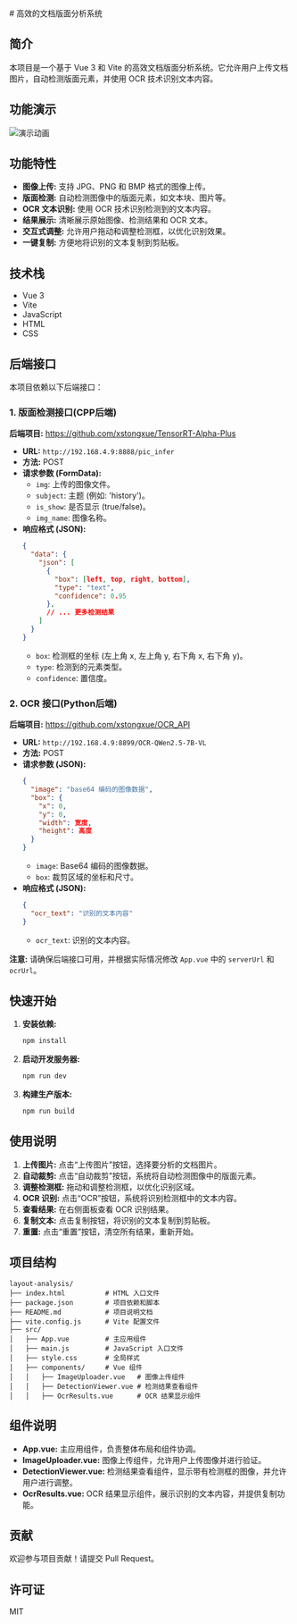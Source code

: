 <file path="README.md">
# 高效的文档版面分析系统

## 简介

本项目是一个基于 Vue 3 和 Vite 的高效文档版面分析系统。它允许用户上传文档图片，自动检测版面元素，并使用 OCR 技术识别文本内容。

## 功能演示

![演示动画](/show.gif)

## 功能特性

- **图像上传:** 支持 JPG、PNG 和 BMP 格式的图像上传。
- **版面检测:** 自动检测图像中的版面元素，如文本块、图片等。
- **OCR 文本识别:** 使用 OCR 技术识别检测到的文本内容。
- **结果展示:** 清晰展示原始图像、检测结果和 OCR 文本。
- **交互式调整:** 允许用户拖动和调整检测框，以优化识别效果。
- **一键复制:** 方便地将识别的文本复制到剪贴板。

## 技术栈

- Vue 3
- Vite
- JavaScript
- HTML
- CSS

## 后端接口

本项目依赖以下后端接口：

### 1. 版面检测接口(CPP后端)
**后端项目:** https://github.com/xstongxue/TensorRT-Alpha-Plus 
- **URL:** `http://192.168.4.9:8888/pic_infer`
- **方法:** POST
- **请求参数 (FormData):**
    - `img`:  上传的图像文件。
    - `subject`:  主题 (例如: 'history')。
    - `is_show`:  是否显示 (true/false)。
    - `img_name`:  图像名称。
- **响应格式 (JSON):**
    ```json
    {
      "data": {
        "json": [
          {
            "box": [left, top, right, bottom],
            "type": "text",
            "confidence": 0.95
          },
          // ... 更多检测结果
        ]
      }
    }
    ```
    - `box`:  检测框的坐标 (左上角 x, 左上角 y, 右下角 x, 右下角 y)。
    - `type`:  检测到的元素类型。
    - `confidence`:  置信度。

### 2. OCR 接口(Python后端)
**后端项目:** https://github.com/xstongxue/OCR_API
- **URL:** `http://192.168.4.9:8899/OCR-QWen2.5-7B-VL`
- **方法:** POST
- **请求参数 (JSON):**
    ```json
    {
      "image": "base64 编码的图像数据",
      "box": {
        "x": 0,
        "y": 0,
        "width": 宽度,
        "height": 高度
      }
    }
    ```
    - `image`:  Base64 编码的图像数据。
    - `box`:  裁剪区域的坐标和尺寸。
- **响应格式 (JSON):**
    ```json
    {
      "ocr_text": "识别的文本内容"
    }
    ```
    - `ocr_text`:  识别的文本内容。

**注意:**  请确保后端接口可用，并根据实际情况修改 `App.vue` 中的 `serverUrl` 和 `ocrUrl`。

## 快速开始

1.  **安装依赖:**

    ```bash
    npm install
    ```

2.  **启动开发服务器:**

    ```bash
    npm run dev
    ```

3.  **构建生产版本:**

    ```bash
    npm run build
    ```

## 使用说明

1.  **上传图片:** 点击“上传图片”按钮，选择要分析的文档图片。
2.  **自动裁剪:** 点击“自动裁剪”按钮，系统将自动检测图像中的版面元素。
3.  **调整检测框:** 拖动和调整检测框，以优化识别区域。
4.  **OCR 识别:** 点击“OCR”按钮，系统将识别检测框中的文本内容。
5.  **查看结果:** 在右侧面板查看 OCR 识别结果。
6.  **复制文本:** 点击复制按钮，将识别的文本复制到剪贴板。
7.  **重置:** 点击“重置”按钮，清空所有结果，重新开始。

## 项目结构

```
layout-analysis/
├── index.html          # HTML 入口文件
├── package.json        # 项目依赖和脚本
├── README.md           # 项目说明文档
├── vite.config.js      # Vite 配置文件
├── src/
│   ├── App.vue         # 主应用组件
│   ├── main.js         # JavaScript 入口文件
│   ├── style.css       # 全局样式
│   ├── components/     # Vue 组件
│   │   ├── ImageUploader.vue   # 图像上传组件
│   │   ├── DetectionViewer.vue # 检测结果查看组件
│   │   ├── OcrResults.vue      # OCR 结果显示组件
```

## 组件说明

- **App.vue:** 主应用组件，负责整体布局和组件协调。
- **ImageUploader.vue:** 图像上传组件，允许用户上传图像并进行验证。
- **DetectionViewer.vue:** 检测结果查看组件，显示带有检测框的图像，并允许用户进行调整。
- **OcrResults.vue:** OCR 结果显示组件，展示识别的文本内容，并提供复制功能。

## 贡献

欢迎参与项目贡献！请提交 Pull Request。

## 许可证

MIT
</file>
